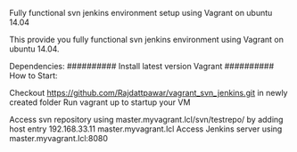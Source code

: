Fully functional svn jenkins environment setup using Vagrant on ubuntu 14.04

This provide you fully functional svn jenkins environment using Vagrant on ubuntu 14.04.

Dependencies:
##########
Install latest version Vagrant
##########
How to Start:

Checkout https://github.com/Rajdattpawar/vagrant_svn_jenkins.git in newly created folder
Run vagrant up to startup your VM

Access svn repository using master.myvagrant.lcl/svn/testrepo/ by adding host entry 192.168.33.11 master.myvagrant.lcl
Access Jenkins server using master.myvagrant.lcl:8080
